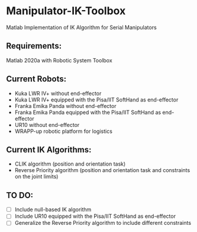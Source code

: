 # Manipulator-IK-Toolbox
Matlab Implementation of IK Algorithm for Serial Manipulators

## Requirements:
Matlab 2020a with Robotic System Toolbox

## Current Robots:

  - Kuka LWR IV+ without end-effector
  - Kuka LWR IV+ equipped with the Pisa/IIT SoftHand as end-effector
  - Franka Emika Panda without end-effector
  - Franka Emika Panda equipped with the Pisa/IIT SoftHand as end-effector
  - UR10 without end-effector
  - WRAPP-up robotic platform for logistics

## Current IK Algorithms:
 - CLIK algorithm (position and orientation task)
 - Reverse Priority algorithm (position and orientation task and constraints on the joint limits)
 
 ## TO DO:
 - [ ] Include null-based IK algorithm
 - [ ] Include UR10 equipped with the Pisa/IIT SoftHand as end-effector
 - [ ] Generalize the Reverse Priority algorithm to include different constraints
